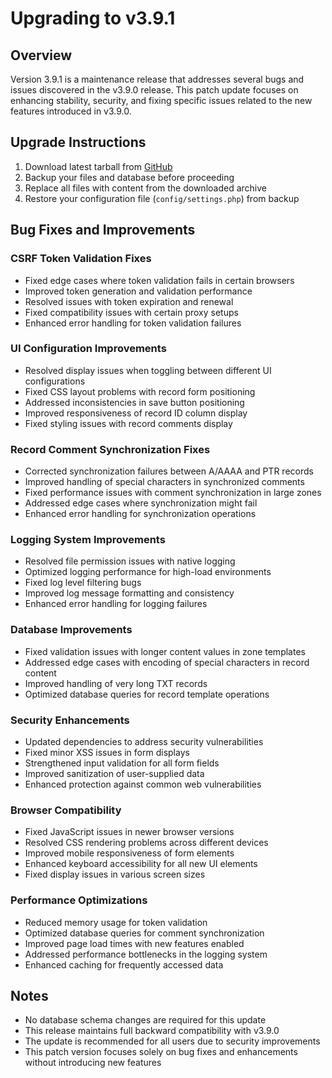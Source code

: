 # Upgrading to v3.9.1

## Overview

Version 3.9.1 is a maintenance release that addresses several bugs and issues discovered in the v3.9.0 release. This patch update focuses on enhancing stability, security, and fixing specific issues related to the new features introduced in v3.9.0.

## Upgrade Instructions

1. Download latest tarball from [GitHub](https://github.com/poweradmin/poweradmin/releases/tag/v3.9.1)
2. Backup your files and database before proceeding
3. Replace all files with content from the downloaded archive
4. Restore your configuration file (`config/settings.php`) from backup

## Bug Fixes and Improvements

### CSRF Token Validation Fixes
- Fixed edge cases where token validation fails in certain browsers
- Improved token generation and validation performance
- Resolved issues with token expiration and renewal
- Fixed compatibility issues with certain proxy setups
- Enhanced error handling for token validation failures

### UI Configuration Improvements
- Resolved display issues when toggling between different UI configurations
- Fixed CSS layout problems with record form positioning
- Addressed inconsistencies in save button positioning
- Improved responsiveness of record ID column display
- Fixed styling issues with record comments display

### Record Comment Synchronization Fixes
- Corrected synchronization failures between A/AAAA and PTR records
- Improved handling of special characters in synchronized comments
- Fixed performance issues with comment synchronization in large zones
- Addressed edge cases where synchronization might fail
- Enhanced error handling for synchronization operations

### Logging System Improvements
- Resolved file permission issues with native logging
- Optimized logging performance for high-load environments
- Fixed log level filtering bugs
- Improved log message formatting and consistency
- Enhanced error handling for logging failures

### Database Improvements
- Fixed validation issues with longer content values in zone templates
- Addressed edge cases with encoding of special characters in record content
- Improved handling of very long TXT records
- Optimized database queries for record template operations

### Security Enhancements
- Updated dependencies to address security vulnerabilities
- Fixed minor XSS issues in form displays
- Strengthened input validation for all form fields
- Improved sanitization of user-supplied data
- Enhanced protection against common web vulnerabilities

### Browser Compatibility
- Fixed JavaScript issues in newer browser versions
- Resolved CSS rendering problems across different devices
- Improved mobile responsiveness of form elements
- Enhanced keyboard accessibility for all new UI elements
- Fixed display issues in various screen sizes

### Performance Optimizations
- Reduced memory usage for token validation
- Optimized database queries for comment synchronization
- Improved page load times with new features enabled
- Addressed performance bottlenecks in the logging system
- Enhanced caching for frequently accessed data

## Notes

- No database schema changes are required for this update
- This release maintains full backward compatibility with v3.9.0
- The update is recommended for all users due to security improvements
- This patch version focuses solely on bug fixes and enhancements without introducing new features